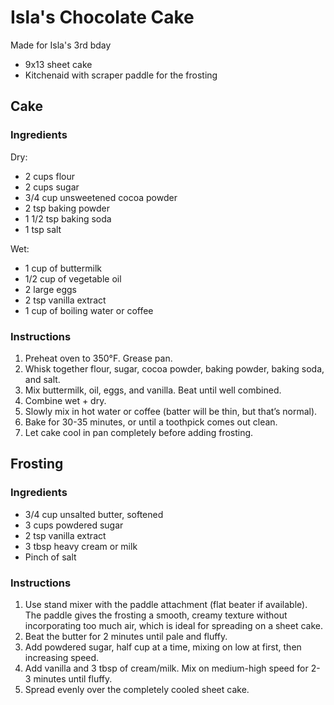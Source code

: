 # Isla's Chocolate Cake

Made for Isla's 3rd bday

- 9x13 sheet cake
- Kitchenaid with scraper paddle for the frosting

## Cake

### Ingredients

Dry:

- 2 cups flour
- 2 cups sugar
- 3/4 cup unsweetened cocoa powder
- 2 tsp baking powder
- 1 1/2 tsp baking soda
- 1 tsp salt

Wet:

- 1 cup of buttermilk
- 1/2 cup of vegetable oil
- 2 large eggs
- 2 tsp vanilla extract
- 1 cup of boiling water or coffee

### Instructions

1. Preheat oven to 350°F. Grease pan.
1. Whisk together flour, sugar, cocoa powder, baking powder, baking soda, and salt.
1. Mix buttermilk, oil, eggs, and vanilla. Beat until well combined.
1. Combine wet + dry.
1. Slowly mix in hot water or coffee (batter will be thin, but that’s normal).
1. Bake for 30-35 minutes, or until a toothpick comes out clean.
1. Let cake cool in pan completely before adding frosting.

## Frosting

### Ingredients

- 3/4 cup unsalted butter, softened
- 3 cups powdered sugar
- 2 tsp vanilla extract
- 3 tbsp heavy cream or milk
- Pinch of salt

### Instructions

1. Use stand mixer with the paddle attachment (flat beater if available). The paddle gives the frosting a smooth, creamy texture without incorporating too much air, which is ideal for spreading on a sheet cake.
1. Beat the butter for 2 minutes until pale and fluffy.
1. Add powdered sugar, half cup at a time, mixing on low at first, then increasing speed.
1. Add vanilla and 3 tbsp of cream/milk. Mix on medium-high speed for 2-3 minutes until fluffy.
1. Spread evenly over the completely cooled sheet cake.
